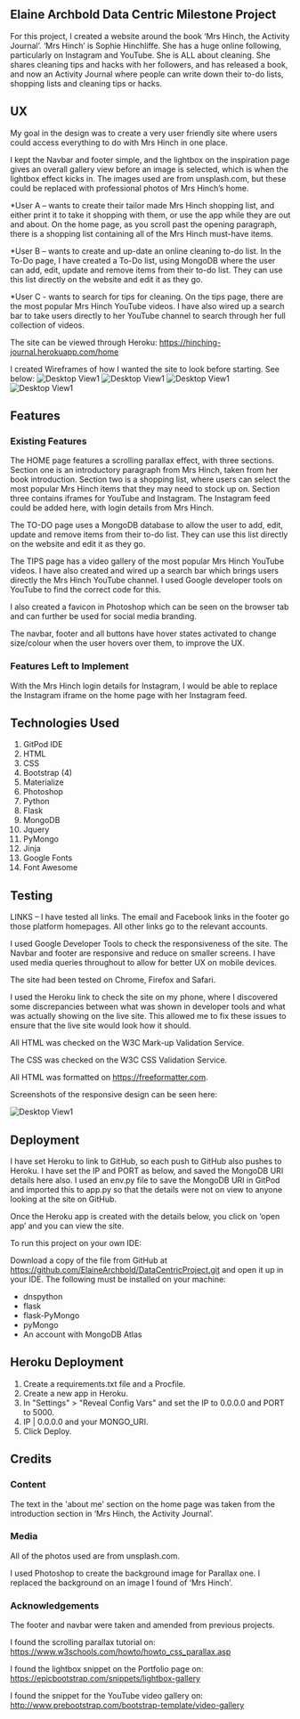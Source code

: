 ## Elaine Archbold Data Centric Milestone Project

For this project, I created a website around the book ‘Mrs Hinch, the Activity Journal’. ‘Mrs Hinch’ is Sophie Hinchliffe. She has a huge online following, particularly on Instagram and YouTube. She is ALL about cleaning. She shares cleaning tips and hacks with her followers, and has released a book, and now an Activity Journal where people can write down their to-do lists, shopping lists and cleaning tips or hacks. 


## UX
My goal in the design was to create a very user friendly site where users could access everything to do with Mrs Hinch in one place. 

I kept the Navbar and footer simple, and the lightbox on the inspiration page gives an overall gallery view before an image is selected, which is when the lightbox effect kicks in. The images used are from unsplash.com, but these could be replaced with professional photos of Mrs Hinch’s home.

*User A – wants to create their tailor made Mrs Hinch shopping list, and either print it to take it shopping with them, or use the app while they are out and about. On the home page, as you scroll past the opening paragraph, there is a shopping list containing all of the Mrs Hinch must-have items. 

*User B – wants to create and up-date an online cleaning to-do list. In the To-Do page, I have created a To-Do list, using MongoDB where the user can add, edit, update and remove items from their to-do list. They can use this list directly on the website and edit it as they go.

*User C - wants to search for tips for cleaning. On the tips page, there are the most popular Mrs Hinch YouTube videos. I have also wired up a search bar to take users directly to her YouTube channel to search through her full collection of videos.

The site can be viewed through Heroku: https://hinching-journal.herokuapp.com/home

I created Wireframes of how I wanted the site to look before starting. See below:
![Desktop View1](static/images/homepage.png)
![Desktop View1](static/images/todolist.png)
![Desktop View1](static/images/tips.png)
![Desktop View1](static/images/inspiration.png)


## Features
### Existing Features
The HOME page features a scrolling parallax effect, with three sections. Section one is an introductory paragraph from Mrs Hinch, taken from her book introduction. Section two is a shopping list, where users can select the most popular Mrs Hinch items that they may need to stock up on. Section three contains iframes for YouTube and Instagram. The Instagram feed could be added here, with login details from Mrs Hinch.

The TO-DO page uses a MongoDB database to allow the user to add, edit, update and remove items from their to-do list. They can use this list directly on the website and edit it as they go. 

The TIPS page has a video gallery of the most popular Mrs Hinch YouTube videos. I have also created and wired up a search bar which brings users directly the Mrs Hinch YouTube channel. I used Google developer tools on YouTube to find the correct code for this.

I also created a favicon in Photoshop which can be seen on the browser tab and can further be used for social media branding.

The navbar, footer and all buttons have hover states activated to change size/colour when the user hovers over them, to improve the UX.

### Features Left to Implement
With the Mrs Hinch login details for Instagram, I would be able to replace the Instagram iframe on the home page with her Instagram feed.


## Technologies Used
1.	GitPod IDE
2.	HTML
3.	CSS
4.	Bootstrap (4)
5.	Materialize
6.	Photoshop
7.	Python
8.	Flask
9.	MongoDB
10.	Jquery
11.	PyMongo
12.	Jinja
13.	Google Fonts
14.	Font Awesome



## Testing
LINKS – I have tested all links. The email and Facebook links in the footer go those platform homepages. All other links go to the relevant accounts.

I used Google Developer Tools to check the responsiveness of the site. The Navbar and footer are responsive and reduce on smaller screens. I have used media queries throughout to allow for better UX on mobile devices.

The site had been tested on Chrome, Firefox and Safari.

I used the Heroku link to check the site on my phone, where I discovered some discrepancies between what was shown in developer tools and what was actually showing on the live site. This allowed me to fix these issues to ensure that the live site would look how it should.

All HTML was checked on the W3C Mark-up Validation Service.

The CSS was checked on the W3C CSS Validation Service.

All HTML was formatted on https://freeformatter.com.

Screenshots of the responsive design can be seen here:

![Desktop View1](assets/images/responsivedesign.jpg)


## Deployment

I have set Heroku to link to GitHub, so each push to GitHub also pushes to Heroku.
I have set the IP and PORT as below, and saved the MongoDB URI details here also. I used an env.py file to save the MongoDB URI in GitPod and imported this to app.py so that the details were not on view to anyone looking at the site on GitHub.

Once the Heroku app is created with the details below, you click on ‘open app’ and you can view the site.

To run this project on your own IDE:

Download a copy of the file from GitHub at https://github.com/ElaineArchbold/DataCentricProject.git and open it up in your IDE. The following must be installed on your machine:
- dnspython
- flask
- flask-PyMongo
- pyMongo
- An account with MongoDB Atlas


## Heroku Deployment

1.	Create a requirements.txt file and a Procfile.
2.	Create a new app in Heroku.
3.	In "Settings" > "Reveal Config Vars" and set the IP to 0.0.0.0 and PORT to 5000. 
4.	IP | 0.0.0.0 and your MONGO_URI.
5.	Click Deploy.

## Credits
### Content
The text in the 'about me' section on the home page was taken from the introduction section in ‘Mrs Hinch, the Activity Journal’.

### Media
All of the photos used are from unsplash.com.

I used Photoshop to create the background image for Parallax one. I replaced the background on an image I found of ‘Mrs Hinch’.

### Acknowledgements
The footer and navbar were taken and amended from previous projects.

I found the scrolling parallax tutorial on: https://www.w3schools.com/howto/howto_css_parallax.asp

I found the lightbox snippet on the Portfolio page on: https://epicbootstrap.com/snippets/lightbox-gallery

I found the snippet for the YouTube video gallery on: http://www.prebootstrap.com/bootstrap-template/video-gallery

